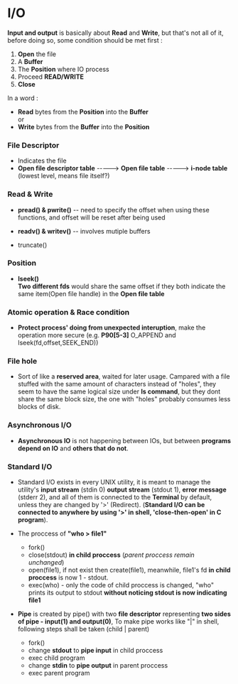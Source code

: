 # I/O

**Input and output** is basically about **Read** and **Write**, but that's not all of it, before doing so, some condition should be met first :

1. **Open** the file  
2. A **Buffer**
3. The **Position** where IO process 
4. Proceed **READ/WRITE**
5. **Close**   

In a word :
- **Read** bytes from the **Position** into the **Buffer**  
or 
- **Write** bytes from the **Buffer**  into the **Position** 


### File Descriptor
- Indicates the file 
- **Open file descriptor table** -----> **Open file table** -----> **i-node table** (lowest level, means file itself?)	


### Read & Write
- **pread() & pwrite()** -- need to specify the offset when using these functions, and offset will be reset after being used 

- **readv() & writev()** -- involves mutiple buffers

- truncate() 


### Position
- **lseek()**  
  **Two different fds** would share the same offset if they both indicate the same item(Open file handle) in the **Open file table** 


### Atomic operation & Race condition
- **Protect process' doing from unexpected interuption**, make the operation more secure (e.g. **P90[5-3]** O_APPEND and lseek(fd,offset,SEEK_END))

### File hole
- Sort of like a **reserved area**, waited for later usage. Campared with a file stuffed with the same amount of characters instead of "holes", they seem to have the same logical size under **ls command**, but they dont share the same block size, the one with "holes" probably consumes less blocks of disk. 

### Asynchronous I/O
- **Asynchronous IO** is not happening between IOs, but between **programs depend on IO** and **others that do not**.

### Standard I/O
- Standard I/O exists in every UNIX utility, it is meant to manage the utility's **input stream** (stdin 0) **output stream** (stdout 1), **error message** (stderr 2), and all of them is connected to the **Terminal** by default, unless they are changed by '>' (Redirect). (**Standard I/O can be connected to anywhere by using '>' in shell, 'close-then-open' in C program**).

- The proccess of **"who > file1"**
	- fork()
	- close(stdout) **in child proccess** (_parent proccess remain unchanged_)
	- open(file1), if not exist then create(file1), meanwhile, file1's fd **in child proccess** is now 1 - stdout.
	- exec(who) - only the code of child proccess is changed, "who" prints its output to stdout **without noticing stdout is now indicating file1**

- **Pipe** is created by pipe() with two **file descriptor** representing **two sides of pipe - input(1) and output(0)**, To make pipe works like "|" in shell, following steps shall be taken (child | parent)    
	- fork()
	- change **stdout** to **pipe input** in child proccess
	- exec child  program
	- change **stdin** to **pipe output** in parent proccess
	- exec parent program
